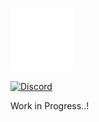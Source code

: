 ![graphic](Assets/Textures/logos/white_logo.png)

<a href="https://discord.gg/7XKw6YQa76">
  <p align="left">
      <img src="https://img.shields.io/discord/698598471896268931?    color=blue&label=Discord&logo=discord&logoColor=ffffff&style=for-the-badge" alt="Discord" width="191"/> 
  </p>
</a>

Work in Progress..!
